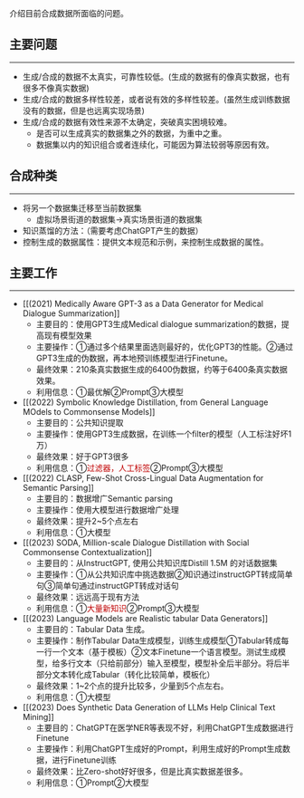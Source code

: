 介绍目前合成数据所面临的问题。

## 主要问题
---
- 生成/合成的数据不太真实，可靠性较低。(生成的数据有的像真实数据，也有很多不像真实数据)
- 生成/合成的数据多样性较差，或者说有效的多样性较差。(虽然生成训练数据没有的数据，但是也远离实现场景)
- 生成/合成的数据有效性来源不太确定，突破真实困境较难。
	- 是否可以生成真实的数据集之外的数据，为重中之重。
	- 数据集以内的知识组合或者连续化，可能因为算法较弱等原因有效。

## 合成种类
---
- 将另一个数据集迁移至当前数据集
	- 虚拟场景街道的数据集→真实场景街道的数据集
- 知识蒸馏的方法：（需要考虑ChatGPT产生的数据）
- 控制生成的数据属性：提供文本规范和示例，来控制生成数据的属性。

## 主要工作
---
- [[(2021) Medically Aware GPT-3 as a Data Generator for Medical Dialogue Summarization]]
	- 主要目的：使用GPT3生成Medical dialogue summarization的数据，提高现有模型效果
	- 主要操作：①通过多个结果里面选则最好的，优化GPT3的性能。②通过GPT3生成的伪数据，再本地预训练模型进行Finetune。
	- 最终效果：210条真实数据生成的6400伪数据，约等于6400条真实数据效果。
	- 利用信息：①最优解②Prompt③大模型
- [[(2022) Symbolic Knowledge Distillation, from General Language MOdels to Commonsense Models]]
	- 主要目的：公共知识提取
	- 主要操作：使用GPT3生成数据，在训练一个filter的模型（人工标注好坏1万）
	- 最终效果：好于GPT3很多
	- 利用信息：①<font color="#c00000">过滤器，人工标签</font>②Prompt③大模型
- [[(2022) CLASP, Few-Shot Cross-Lingual Data Augmentation for Semantic Parsing]]
	- 主要目的：数据增广Semantic parsing
	- 主要操作：使用大模型进行数据增广处理
	- 最终效果：提升2~5个点左右
	- 利用信息：①大模型
- [[(2023) SODA, Million-scale Dialogue Distillation with Social Commonsense Contextualization]]
	- 主要目的：从InstructGPT, 使用公共知识库Distill 1.5M 的对话数据集
	- 主要操作：①从公共知识库中挑选数据②知识通过instructGPT转成简单句③简单句通过instructGPT转成对话句
	- 最终效果：远远高于现有方法
	- 利用信息：①<font color="#c00000">大量新知识</font>②Prompt③大模型
- [[(2023) Language Models are Realistic tabular Data Generators]]
	- 主要目的：Tabular Data 生成。
	- 主要操作：制作Tabular Data生成模型，训练生成模型①Tabular转成每一行一个文本（基于模板）②文本Finetune一个语言模型。测试生成模型，给多行文本（只给前部分）输入至模型，模型补全后半部分。将后半部分文本转化成Tabular（转化比较简单，模板化）
	- 最终效果：1~2个点的提升比较多，少量到5个点左右。
	- 利用信息：①大模型
- [[(2023) Does Synthetic Data Generation of LLMs Help Clinical Text Mining]]
	- 主要目的：ChatGPT在医学NER等表现不好，利用ChatGPT生成数据进行Finetune
	- 主要操作：利用ChatGPT生成好的Prompt，利用生成好的Prompt生成数据，进行Finetune训练
	- 最终效果：比Zero-shot好好很多，但是比真实数据差很多。
	- 利用信息：①Prompt②大模型